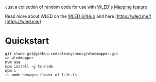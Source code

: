 Just a collection of random code for use with [WLED's Mapping feature](https://kno.wled.ge/advanced/mapping/)

Read more about WLED on the [WLED GitHub](https://github.com/Aircoookie/WLED) and here [https://wled.me/](https://wled.me/)

# Quickstart

```
git clone git@github.com:alvinycheung/wledmapper.git
cd wledmapper
nvm use
npm install -g ts-node
npm i
ts-node hexagon-flower-of-life.ts
```
